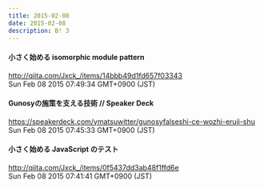 ```yaml
---
title: 2015-02-08
date: 2015-02-08
description: B! 3
---
```


#### 小さく始める isomorphic module pattern
http://qiita.com/Jxck_/items/14bbb49d1fd657f03343<br>
Sun Feb 08 2015 07:49:34 GMT+0900 (JST)<br>


#### Gunosyの施策を支える技術 // Speaker Deck
https://speakerdeck.com/ymatsuwitter/gunosyfalseshi-ce-wozhi-eruji-shu<br>
Sun Feb 08 2015 07:45:33 GMT+0900 (JST)<br>


#### 小さく始める JavaScript のテスト
http://qiita.com/Jxck_/items/0f5437dd3ab48f1ffd6e<br>
Sun Feb 08 2015 07:41:41 GMT+0900 (JST)<br>


